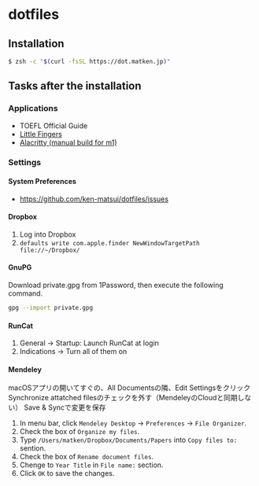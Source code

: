 # dotfiles

## Installation

```sh
$ zsh -c "$(curl -fsSL https://dot.matken.jp)"
```

## Tasks after the installation

### Applications

* TOEFL Official Guide
* [Little Fingers](https://shauninman.com/archive/2017/02/04/little_fingers)
* [Alacritty (manual build for m1)](https://github.com/ken-matsui/dotfiles/issues/53)

### Settings

#### System Preferences

* https://github.com/ken-matsui/dotfiles/issues

#### Dropbox

1. Log into Dropbox
1. `defaults write com.apple.finder NewWindowTargetPath file://~/Dropbox/`

#### GnuPG

Download private.gpg from 1Password, then execute the following command.

```sh
gpg --import private.gpg
```

#### RunCat

1. General -> Startup: Launch RunCat at login
1. Indications -> Turn all of them on

#### Mendeley

macOSアプリの開いてすぐの、All Documentsの隣、Edit Settingsをクリック
Synchronize attatched filesのチェックを外す（MendeleyのCloudと同期しない）
Save & Syncで変更を保存

1. In menu bar, click `Mendeley Desktop` -> `Preferences` -> `File Organizer`.
1. Check the box of `Organize my files`.
1. Type `/Users/matken/Dropbox/Documents/Papers` into `Copy files to:` sention.
1. Check the box of `Rename document files`.
1. Chenge to `Year Title` in `File name:` section.
1. Click `OK` to save the changes.
